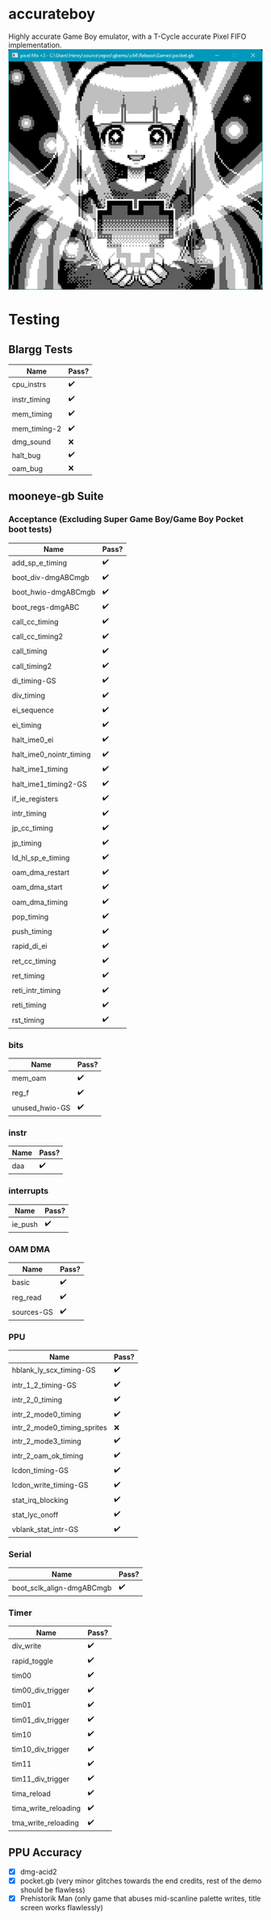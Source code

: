 # accurateboy

Highly accurate Game Boy emulator, with a T-Cycle accurate Pixel FIFO implementation.
[![Pocket demo](img/pocketdemo.png)](https://www.youtube.com/watch?v=pcwFfXIl_8A)


# Testing

## Blargg Tests
| Name | Pass? |
| -----|------ |
| cpu_instrs | :heavy_check_mark: |
| instr_timing | :heavy_check_mark: |
| mem_timing |:heavy_check_mark: |
| mem_timing-2 | :heavy_check_mark: |
| dmg_sound | :x: |
| halt_bug | :heavy_check_mark: |
| oam_bug | :x: |

## mooneye-gb Suite

### Acceptance (Excluding Super Game Boy/Game Boy Pocket boot tests)
| Name | Pass? |
| -----|------ |
| add_sp_e_timing | :heavy_check_mark: |
| boot_div-dmgABCmgb | :heavy_check_mark: |
| boot_hwio-dmgABCmgb | :heavy_check_mark: |
| boot_regs-dmgABC | :heavy_check_mark: |
| call_cc_timing | :heavy_check_mark: |
| call_cc_timing2 | :heavy_check_mark: |
| call_timing | :heavy_check_mark: |
| call_timing2 | :heavy_check_mark: |
| di_timing-GS | :heavy_check_mark: |
| div_timing | :heavy_check_mark: |
| ei_sequence | :heavy_check_mark: |
| ei_timing | :heavy_check_mark: |
| halt_ime0_ei | :heavy_check_mark: |
| halt_ime0_nointr_timing | :heavy_check_mark: |
| halt_ime1_timing | :heavy_check_mark: |
| halt_ime1_timing2-GS | :heavy_check_mark: |
| if_ie_registers | :heavy_check_mark: |
| intr_timing | :heavy_check_mark: |
| jp_cc_timing | :heavy_check_mark: |
| jp_timing | :heavy_check_mark: |
| ld_hl_sp_e_timing | :heavy_check_mark: |
| oam_dma_restart | :heavy_check_mark: |
| oam_dma_start | :heavy_check_mark: |
| oam_dma_timing | :heavy_check_mark: |
| pop_timing | :heavy_check_mark: |
| push_timing | :heavy_check_mark: |
| rapid_di_ei | :heavy_check_mark: |
| ret_cc_timing | :heavy_check_mark: |
| ret_timing | :heavy_check_mark: |
| reti_intr_timing | :heavy_check_mark: |
| reti_timing | :heavy_check_mark: |
| rst_timing | :heavy_check_mark: |

### bits
| Name | Pass? |
| -----|------ |
| mem_oam | :heavy_check_mark: |
| reg_f | :heavy_check_mark: |
| unused_hwio-GS | :heavy_check_mark: |

### instr
| Name | Pass? |
| -----|------ |
| daa | :heavy_check_mark: |

### interrupts
| Name | Pass? |
| -----|------ |
| ie_push | :heavy_check_mark: |

### OAM DMA
| Name | Pass? |
| -----|------ |
| basic | :heavy_check_mark: |
| reg_read | :heavy_check_mark: |
| sources-GS | :heavy_check_mark: |

### PPU
| Name | Pass? |
| -----|------ |
| hblank_ly_scx_timing-GS | :heavy_check_mark: |
| intr_1_2_timing-GS | :heavy_check_mark: |
| intr_2_0_timing | :heavy_check_mark: |
| intr_2_mode0_timing | :heavy_check_mark: |
| intr_2_mode0_timing_sprites | :x: |
| intr_2_mode3_timing | :heavy_check_mark: |
| intr_2_oam_ok_timing | :heavy_check_mark: |
| lcdon_timing-GS | :heavy_check_mark: |
| lcdon_write_timing-GS | :heavy_check_mark: |
| stat_irq_blocking | :heavy_check_mark: |
| stat_lyc_onoff | :heavy_check_mark: |
| vblank_stat_intr-GS | :heavy_check_mark: |


### Serial
| Name | Pass? |
| -----|------ |
| boot_sclk_align-dmgABCmgb | :heavy_check_mark: |

### Timer
| Name | Pass? |
| -----|------ |
| div_write | :heavy_check_mark: |
| rapid_toggle | :heavy_check_mark: |
| tim00 | :heavy_check_mark: |
| tim00_div_trigger | :heavy_check_mark: |
| tim01 | :heavy_check_mark: |
| tim01_div_trigger | :heavy_check_mark: |
| tim10 | :heavy_check_mark: |
| tim10_div_trigger | :heavy_check_mark: |
|  tim11 | :heavy_check_mark: |
| tim11_div_trigger | :heavy_check_mark: |
| tima_reload | :heavy_check_mark: |
| tima_write_reloading | :heavy_check_mark: |
| tma_write_reloading | :heavy_check_mark: |



## PPU Accuracy
 - [x] dmg-acid2
 - [x] pocket.gb (very minor glitches towards the end credits, rest of the demo should be flawless)
 - [x] Prehistorik Man (only game that abuses mid-scanline palette writes, title screen works flawlessly)
